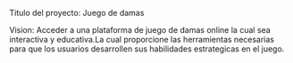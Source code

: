 Titulo del proyecto: Juego de damas 

Vision: 
Acceder a una plataforma de juego de damas online la cual sea interactiva y educativa.La cual proporcione las herramientas necesarias para que los usuarios desarrollen sus habilidades estrategicas en el juego. 


